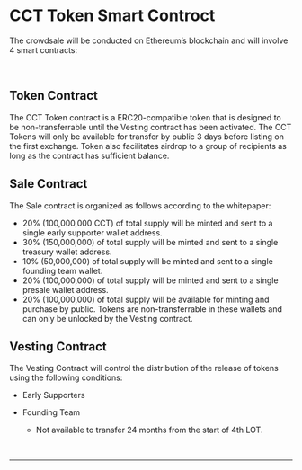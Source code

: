 # CCT Token Smart Controct

The crowdsale will be conducted on Ethereum’s blockchain and will involve 4 smart contracts:

<br />


## Token Contract
The CCT Token contract is a ERC20-compatible token that is designed to be non-transferrable until the Vesting 
contract has been activated. The CCT Tokens will only be available for transfer by public 3 days before listing 
on the first exchange. Token also facilitates airdrop to a group of recipients as long as the contract has sufficient 
balance.

## Sale Contract
The Sale contract is organized as follows according to the whitepaper:
- 20% (100,000,000 CCT) of total supply will be minted and sent to a single early supporter wallet address.
- 30% (150,000,000) of total supply will be minted and sent to a single treasury wallet address.
- 10% (50,000,000) of total supply will be minted and sent to a single founding team wallet.
- 20% (100,000,000) of total supply will be minted and sent to a single presale wallet address.
- 20% (100,000,000) of total supply will be available for minting and purchase by public.
Tokens are non-transferrable in these wallets and can only be unlocked by the Vesting contract.

## Vesting Contract
The Vesting Contract will control the distribution of the release of tokens using the following conditions:
- Early Supporters

- Founding Team
  - Not available to transfer 24 months from the start of 4th LOT.

<br />

<hr />
